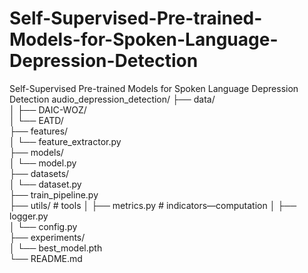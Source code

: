 # Self-Supervised-Pre-trained-Models-for-Spoken-Language-Depression-Detection
Self-Supervised Pre-trained Models for Spoken Language Depression Detection
audio_depression_detection/
├── data/                       
│   ├── DAIC-WOZ/               
│   └── EATD/                   
├── features/                   
│   └── feature_extractor.py    
├── models/                     
│   └── model.py                
├── datasets/                   
│   └── dataset.py              
├── train_pipeline.py           
├── utils/                      # tools
│   ├── metrics.py              # indicators—computation
│   ├── logger.py               
│   └── config.py               
├── experiments/                
│   └── best_model.pth          
└── README.md                   

